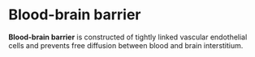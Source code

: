 ---
---
# Blood-brain barrier

**Blood-brain barrier** is constructed of tightly linked vascular
endothelial cells and prevents free diffusion between blood and brain
interstitium.
